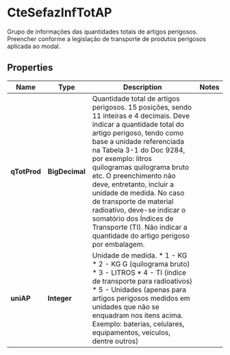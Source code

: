 

# CteSefazInfTotAP

Grupo de informações das quantidades totais de artigos perigosos.  Preencher conforme a legislação de transporte de produtos perigosos aplicada ao modal.

## Properties

| Name | Type | Description | Notes |
|------------ | ------------- | ------------- | -------------|
|**qTotProd** | **BigDecimal** | Quantidade total de artigos perigosos.  15 posições, sendo 11 inteiras e 4 decimais.  Deve indicar a quantidade total do artigo perigoso, tendo como base a unidade referenciada na Tabela 3-1 do Doc 9284, por exemplo: litros  quilogramas  quilograma bruto etc. O preenchimento não deve, entretanto, incluir a unidade de medida. No caso de transporte de material radioativo, deve-se indicar o somatório dos Índices de Transporte (TI). Não indicar a quantidade do artigo perigoso por embalagem. |  |
|**uniAP** | **Integer** | Unidade de medida.  * 1 - KG  * 2 - KG G (quilograma bruto)  * 3 - LITROS  * 4 - TI (índice de transporte para radioativos)  * 5 - Unidades (apenas para artigos perigosos medidos em unidades que não se enquadram nos itens acima. Exemplo: baterias, celulares, equipamentos, veículos, dentre outros) |  |



